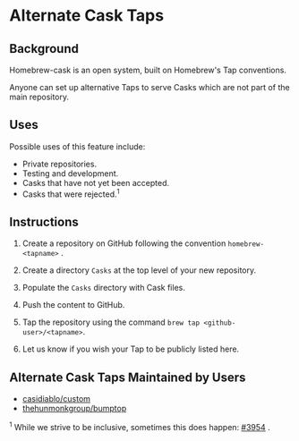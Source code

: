 # Alternate Cask Taps

## Background

Homebrew-cask is an open system, built on Homebrew's Tap conventions.

Anyone can set up alternative Taps to serve Casks which are not part of
the main repository.

## Uses

Possible uses of this feature include:

 * Private repositories.
 * Testing and development.
 * Casks that have not yet been accepted.
 * Casks that were rejected.<sup>1</sup>

## Instructions

1. Create a repository on GitHub following the convention `homebrew-<tapname>` .

2. Create a directory `Casks` at the top level of your new repository.

3. Populate the `Casks` directory with Cask files.

4. Push the content to GitHub.

5. Tap the repository using the command `brew tap <github-user>/<tapname>`.

6. Let us know if you wish your Tap to be publicly listed here.

## Alternate Cask Taps Maintained by Users

* [casidiablo/custom](https://github.com/casidiablo/homebrew-custom)
* [thehunmonkgroup/bumptop](https://github.com/thehunmonkgroup/homebrew-bumptop)

<sup>1</sup> While we strive to be inclusive, sometimes this does happen: [#3954](https://github.com/caskroom/homebrew-cask/pull/3954) .
